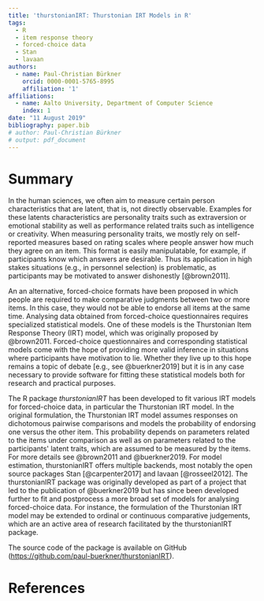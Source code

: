 ```yaml
---
title: 'thurstonianIRT: Thurstonian IRT Models in R'
tags:
  - R
  - item response theory
  - forced-choice data
  - Stan
  - lavaan
authors:
  - name: Paul-Christian Bürkner
    orcid: 0000-0001-5765-8995
    affiliation: '1'
affiliations:
  - name: Aalto University, Department of Computer Science
    index: 1
date: "11 August 2019"
bibliography: paper.bib
# author: Paul-Christian Bürkner
# output: pdf_document
---
```


# Summary

In the human sciences, we often aim to measure certain person characteristics
that are latent, that is, not directly observable. Examples for these latents
characteristics are personality traits such as extraversion or emotional
stability as well as performance related traits such as intelligence or
creativity. When measuring personality traits, we mostly rely on self-reported
measures based on rating scales where people answer how much they agree on an
item. This format is easily manipulatable, for example, if participants know
which answers are desirable. Thus its application in high stakes situations
(e.g., in personnel selection) is problematic, as participants may be
motivated to answer dishonestly [@brown2011].

An an alternative, forced-choice formats have been proposed in which people are
required to make comparative judgments between two or more items. In this case,
they would not be able to endorse all items at the same time. Analysing data
obtained from forced-choice questionnaires requires specialized statistical
models. One of these models is the Thurstonian Item Response Theory (IRT) model,
which was originally proposed by @brown2011. Forced-choice questionnaires and
corresponding statistical models come with the hope of providing more valid
inference in situations where participants have motivation to lie. Whether they
live up to this hope remains a topic of debate [e.g., see @buerkner2019] but it
is in any case necessary to provide software for fitting these statistical
models both for research and practical purposes.

The R package *thurstonianIRT* has been developed to fit various IRT models for
forced-choice data, in particular the Thurstonian IRT model. In the original
formulation, the Thurstonian IRT model assumes responses on dichotomous pairwise
comparisons and models the probability of endorsing one versus the other item.
This probability depends on parameters related to the items under comparison as
well as on parameters related to the participants' latent traits, which are
assumed to be measured by the items. For more details see @brown2011 and
@buerkner2019. For model estimation, thurstonianIRT offers multiple backends,
most notably the open source packages Stan [@carpenter2017] and lavaan
[@rosseel2012]. The thurstonianIRT package was originally developed as part of a
project that led to the publication of @buerkner2019 but has since been
developed further to fit and postprocess a more broad set of models for
analysing forced-choice data. For instance, the formulation of the
Thurstonian IRT model may be extended to ordinal or continuous comparative
judgements, which are an active area of research facilitated by the
thurstonianIRT package.

The source code of the package is available on GitHub (https://github.com/paul-buerkner/thurstonianIRT).

# References
